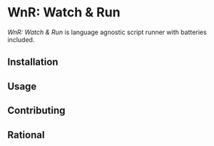 # WnR: Watch & Run

*WnR: Watch & Run* is language agnostic script runner with batteries included.

## Installation

## Usage

## Contributing

## Rational
